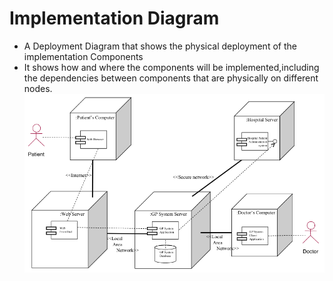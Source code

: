 # Implementation Diagram
- A Deployment Diagram that shows the physical deployment of the implementation Components
- It shows how and where the components will be implemented,including the dependencies between components that are physically on different nodes.
![](Images/Implementation_Diagram.png)
